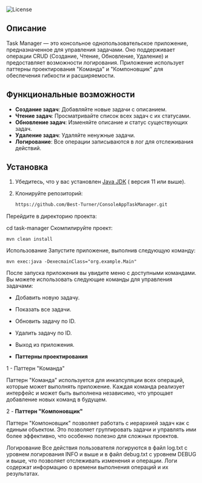 ![License](https://img.shields.io/badge/license-MIT-blue.svg)

## Описание

Task Manager — это консольное однопользовательское приложение, предназначенное для управления задачами. Оно поддерживает
операции CRUD (Создание, Чтение, Обновление, Удаление) и предоставляет возможности логирования. Приложение использует
паттерны проектирования "Команда" и "Компоновщик" для обеспечения гибкости и расширяемости.

## Функциональные возможности

- **Создание задач**: Добавляйте новые задачи с описанием.
- **Чтение задач**: Просматривайте список всех задач с их статусами.
- **Обновление задач**: Изменяйте описание и статус существующих задач.
- **Удаление задач**: Удаляйте ненужные задачи.
- **Логирование**: Все операции записываются в лог для отслеживания действий.

## Установка

1. Убедитесь, что у вас установлен [Java JDK](https://www.oracle.com/java/technologies/javase-jdk11-downloads.html) (
   версия 11 или выше).
2. Клонируйте репозиторий:

   ```bash
   https://github.com/Best-Turner/ConsoleAppTaskManager.git

Перейдите в директорию проекта:

cd task-manager
Скомпилируйте проект:

``
mvn clean install
``

Использование
Запустите приложение, выполнив следующую команду:

``
mvn exec:java -DexecmainClass="org.example.Main"
``

После запуска приложения вы увидите меню с доступными командами. Вы можете использовать следующие команды для управления
задачами:

- Добавить новую задачу.
- Показать все задачи.
- Обновить задачу по ID.
- Удалить задачу по ID.
- Выход из приложения.


- **Паттерны проектирования**

1 - Паттерн "Команда"

Паттерн "Команда" используется для инкапсуляции всех операций, которые может выполнять приложение. Каждая команда
реализует интерфейс и может быть выполнена независимо, что упрощает добавление новых команд в будущем.

2 - **Паттерн "Компоновщик"**

Паттерн "Компоновщик" позволяет работать с иерархией задач как с единым объектом. Это позволяет группировать задачи и
управлять ими более эффективно, что особенно полезно для сложных проектов.

Логирование
Все действия пользователя логируются в файл log.txt с уровнем логирования INFO и выше и в файл debug.txt с уровнем DEBUG и выше, что позволяет отслеживать изменения и операции. Логи содержат
информацию о времени выполнения операций и их результатах.
